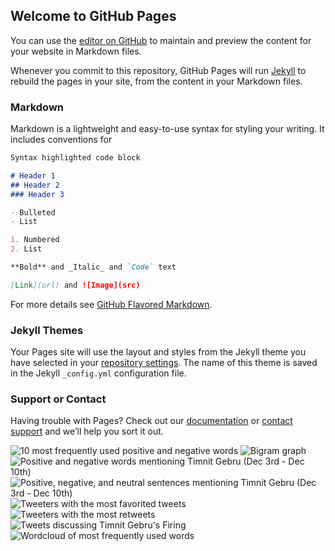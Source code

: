 ## Welcome to GitHub Pages

You can use the [editor on GitHub](https://github.com/RHilly86/DATS_6103_project_3/edit/gh-pages/index.md) to maintain and preview the content for your website in Markdown files.

Whenever you commit to this repository, GitHub Pages will run [Jekyll](https://jekyllrb.com/) to rebuild the pages in your site, from the content in your Markdown files.

### Markdown

Markdown is a lightweight and easy-to-use syntax for styling your writing. It includes conventions for

```markdown
Syntax highlighted code block

# Header 1
## Header 2
### Header 3

- Bulleted
- List

1. Numbered
2. List

**Bold** and _Italic_ and `Code` text

[Link](url) and ![Image](src)
```

For more details see [GitHub Flavored Markdown](https://guides.github.com/features/mastering-markdown/).

### Jekyll Themes

Your Pages site will use the layout and styles from the Jekyll theme you have selected in your [repository settings](https://github.com/RHilly86/DATS_6103_project_3/settings). The name of this theme is saved in the Jekyll `_config.yml` configuration file.

### Support or Contact

Having trouble with Pages? Check out our [documentation](https://docs.github.com/categories/github-pages-basics/) or [contact support](https://github.com/contact) and we’ll help you sort it out.

![10 most frequently used positive and negative words](https://user-images.githubusercontent.com/35497376/102264625-eb3bdf80-3ee3-11eb-87e9-25c69957ddd9.png)
![Bigram graph](https://user-images.githubusercontent.com/35497376/102264636-ed9e3980-3ee3-11eb-8e75-d86a61d3684e.png)
![Positive and negative words mentioning Timnit Gebru (Dec  3rd - Dec  10th)](https://user-images.githubusercontent.com/35497376/102264637-ed9e3980-3ee3-11eb-8624-1a9ba12b7f80.png)
![Positive, negative, and neutral sentences mentioning Timnit Gebru (Dec  3rd - Dec  10th)](https://user-images.githubusercontent.com/35497376/102264638-ee36d000-3ee3-11eb-807e-8d21318b9d9b.png)
![Tweeters with the most favorited tweets](https://user-images.githubusercontent.com/35497376/102264640-ee36d000-3ee3-11eb-926e-3d32b2e636a8.png)
![Tweeters with the most retweets](https://user-images.githubusercontent.com/35497376/102264641-ee36d000-3ee3-11eb-99e5-5f239dfbb4b8.png)
![Tweets discussing Timnit Gebru's Firing](https://user-images.githubusercontent.com/35497376/102264642-ee36d000-3ee3-11eb-9139-20a49468dbed.png)
![Wordcloud of most frequently used words](https://user-images.githubusercontent.com/35497376/102264643-ee36d000-3ee3-11eb-845a-af64202f8bcd.png)
